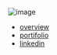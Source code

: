 ![image](https://github.com/flaviomicheletti/flaviomicheletti.github.io/assets/1257048/4edfa4d0-3ae7-485d-9ff9-ced478039e06)

- [overview](https://github.com/flaviomicheletti)
- [portifolio](https://flaviomicheletti.github.io/)
- [linkedin](https://www.linkedin.com/in/flaviomicheletti/)
